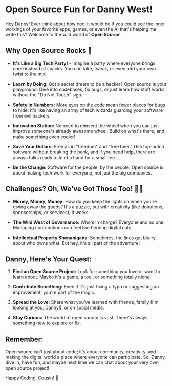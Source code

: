 # Open Source Fun for Danny West!

Hey Danny! Ever think about how cool it would be if you could see the inner workings of your favorite apps, games, or even the AI that's helping me write this? Welcome to the wild world of **Open Source**!

## Why Open Source Rocks 🎸

- **It's Like a Big Tech Party!** - Imagine a party where everyone brings code instead of snacks. You can take, tweak, or even add your own twist to the mix!

- **Learn by Doing:** Got a secret dream to be a hacker? Open source is your playground. Dive into codebases, fix bugs, or just learn how stuff works without the "Do Not Touch" sign.

- **Safety in Numbers:** More eyes on the code mean fewer places for bugs to hide. It's like having an army of tech wizards guarding your software from evil hackers.

- **Innovation Station:** No need to reinvent the wheel when you can just improve someone's already awesome wheel. Build on what's there, and make something even cooler!

- **Save Your Dollars:** Free as in "freedom" and "free beer." Use top-notch software without breaking the bank, and if you need help, there are always folks ready to lend a hand for a small fee.

- **Be the Change:** Software for the people, by the people. Open source is about making tech work for everyone, not just the big companies.

## Challenges? Oh, We've Got Those Too! 🧗‍♂️

- **Money, Money, Money:** How do you keep the lights on when you're giving away the goods? It's a puzzle, but with creativity (like donations, sponsorships, or services), it works.

- **The Wild West of Governance:** Who's in charge? Everyone and no one. Managing contributions can feel like herding digital cats.

- **Intellectual Property Shenanigans:** Sometimes, the lines get blurry about who owns what. But hey, it's all part of the adventure!

## Danny, Here's Your Quest:

1. **Find an Open Source Project:** Look for something you love or want to learn about. Maybe it's a game, a tool, or something totally niche!

2. **Contribute Something:** Even if it's just fixing a typo or suggesting an improvement, you're part of the magic.

3. **Spread the Love:** Share what you've learned with friends, family (I'm looking at you, Danny!), or on social media. 

4. **Stay Curious:** The world of open source is vast. There's always something new to explore or fix.

## Remember:

Open source isn't just about code; it's about community, creativity, and making the digital world a place where everyone can participate. So, Danny, dive in, have fun, and maybe next time we can chat about your very own open source project!

Happy Coding, Cousin! 🌟
